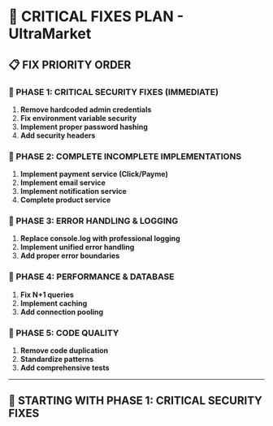 # 🚨 CRITICAL FIXES PLAN - UltraMarket

## 📋 FIX PRIORITY ORDER

### 🔴 PHASE 1: CRITICAL SECURITY FIXES (IMMEDIATE)
1. **Remove hardcoded admin credentials**
2. **Fix environment variable security**
3. **Implement proper password hashing**
4. **Add security headers**

### 🔴 PHASE 2: COMPLETE INCOMPLETE IMPLEMENTATIONS
1. **Implement payment service (Click/Payme)**
2. **Implement email service**
3. **Implement notification service**
4. **Complete product service**

### 🔴 PHASE 3: ERROR HANDLING & LOGGING
1. **Replace console.log with professional logging**
2. **Implement unified error handling**
3. **Add proper error boundaries**

### 🔴 PHASE 4: PERFORMANCE & DATABASE
1. **Fix N+1 queries**
2. **Implement caching**
3. **Add connection pooling**

### 🔴 PHASE 5: CODE QUALITY
1. **Remove code duplication**
2. **Standardize patterns**
3. **Add comprehensive tests**

---

## 🎯 STARTING WITH PHASE 1: CRITICAL SECURITY FIXES 